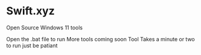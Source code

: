 # Swift.xyz
Open Source Windows 11 tools


Open the .bat file to run
More tools coming soon
Tool Takes a minute or two to run just be patiant 

